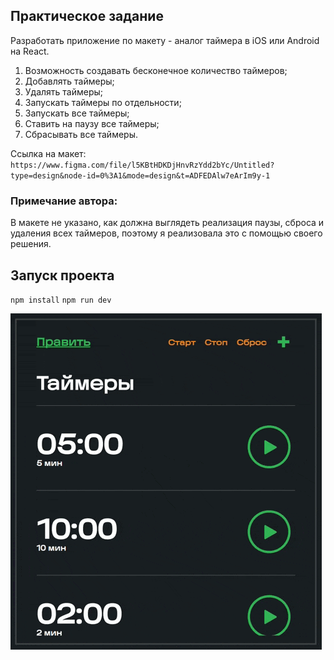 ## Практическое задание
Разработать приложение по макету - аналог таймера в iOS или Android на React.
1. Возможность создавать бесконечное количество таймеров;
2. Добавлять таймеры;
3. Удалять таймеры;
4. Запускать таймеры по отдельности;
5. Запускать все таймеры;
6. Ставить на паузу все таймеры;
7. Сбрасывать все таймеры.

Ссылка на макет: 
`https://www.figma.com/file/l5KBtHDKDjHnvRzYdd2bYc/Untitled?type=design&node-id=0%3A1&mode=design&t=ADFEDAlw7eArIm9y-1`
### Примечание автора:
В макете не указано, как должна выглядеть реализация паузы, сброса и удаления всех таймеров, поэтому я реализовала это с помощью своего решения.

## Запуск проекта
`npm install`
`npm run dev`

![app gif](app-gif.gif)
